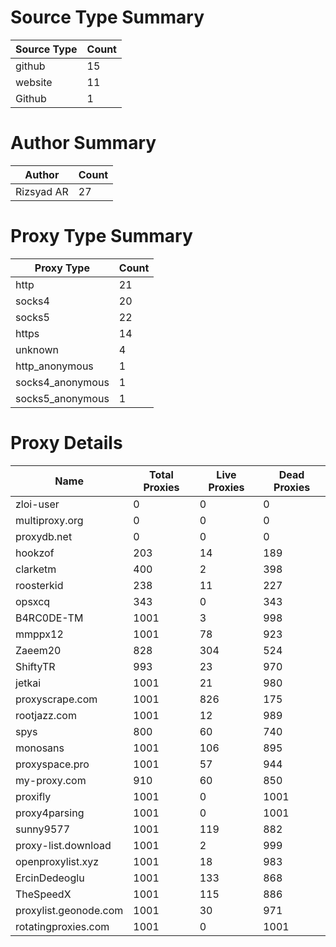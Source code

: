 # Source Type Summary

| Source Type | Count |
|-------------|-------|
| github | 15 |
| website | 11 |
| Github | 1 |


# Author Summary

| Author | Count |
|--------|-------|
| Rizsyad AR | 27 |


# Proxy Type Summary

| Proxy Type | Count |
|------------|-------|
| http | 21 |
| socks4 | 20 |
| socks5 | 22 |
| https | 14 |
| unknown | 4 |
| http_anonymous | 1 |
| socks4_anonymous | 1 |
| socks5_anonymous | 1 |


# Proxy Details

| Name | Total Proxies | Live Proxies | Dead Proxies |
|------|---------------|--------------|---------------|
| zloi-user | 0 | 0 | 0 |
| multiproxy.org | 0 | 0 | 0 |
| proxydb.net | 0 | 0 | 0 |
| hookzof | 203 | 14 | 189 |
| clarketm | 400 | 2 | 398 |
| roosterkid | 238 | 11 | 227 |
| opsxcq | 343 | 0 | 343 |
| B4RC0DE-TM | 1001 | 3 | 998 |
| mmppx12 | 1001 | 78 | 923 |
| Zaeem20 | 828 | 304 | 524 |
| ShiftyTR | 993 | 23 | 970 |
| jetkai | 1001 | 21 | 980 |
| proxyscrape.com | 1001 | 826 | 175 |
| rootjazz.com | 1001 | 12 | 989 |
| spys | 800 | 60 | 740 |
| monosans | 1001 | 106 | 895 |
| proxyspace.pro | 1001 | 57 | 944 |
| my-proxy.com | 910 | 60 | 850 |
| proxifly | 1001 | 0 | 1001 |
| proxy4parsing | 1001 | 0 | 1001 |
| sunny9577 | 1001 | 119 | 882 |
| proxy-list.download | 1001 | 2 | 999 |
| openproxylist.xyz | 1001 | 18 | 983 |
| ErcinDedeoglu | 1001 | 133 | 868 |
| TheSpeedX | 1001 | 115 | 886 |
| proxylist.geonode.com | 1001 | 30 | 971 |
| rotatingproxies.com | 1001 | 0 | 1001 |
